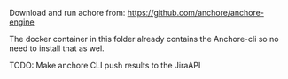 Download and run achore from:
https://github.com/anchore/anchore-engine

The docker container in this folder already contains the Anchore-cli so no
need to install that as wel. 

TODO:
Make anchore CLI push results to the JiraAPI
